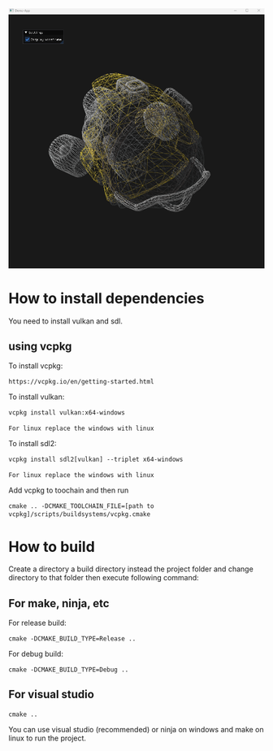 <img src="examples/meshviewer.png" style="width:512px">

# How to install dependencies

You need to install vulkan and sdl. 

## using vcpkg

To install vcpkg:
```
https://vcpkg.io/en/getting-started.html
```

To install vulkan:
```
vcpkg install vulkan:x64-windows
```
```For linux replace the windows with linux```

To install sdl2:
```
vcpkg install sdl2[vulkan] --triplet x64-windows
```
```For linux replace the windows with linux```

Add vcpkg to toochain and then run 
```
cmake .. -DCMAKE_TOOLCHAIN_FILE=[path to vcpkg]/scripts/buildsystems/vcpkg.cmake
```
# How to build

Create a directory a build directory instead the project folder and change directory to that folder then execute following command:

## For make, ninja, etc

For release build:
```
cmake -DCMAKE_BUILD_TYPE=Release ..
```
For debug build:
```
cmake -DCMAKE_BUILD_TYPE=Debug ..
```
## For visual studio
```
cmake ..
```

You can use visual studio (recommended) or ninja on windows and make on linux to run the project. 
